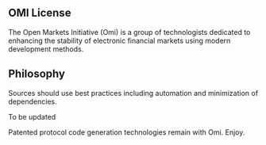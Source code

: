 ## OMI License

The Open Markets Initiative (Omi) is a group of technologists dedicated to enhancing the stability of electronic financial markets using modern development methods.

## Philosophy

Sources should use best practices including automation and minimization of dependencies.

To be updated

Patented protocol code generation technologies remain with Omi.
Enjoy.